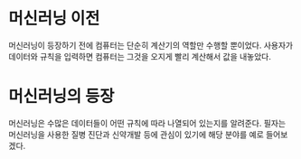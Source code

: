 # 머신러닝 이전

머신러닝이 등장하기 전에 컴퓨터는 단순히 계산기의 역할만 수행할 뿐이었다. 사용자가 데이터와 규칙을 입력하면 컴퓨터는 그것을 오지게 빨리 계산해서 값을 내놓았다.

# 머신러닝의 등장

머신러닝은 수많은 데이터들이 어떤 규칙에 따라 나열되어 있는지를 알려준다. 필자는 머신러닝을 사용한 질병 진단과 신약개발 등에 관심이 있기에 해당 분야를 예로 들어보겠다.
